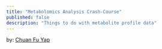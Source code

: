 ```yaml
---
title: "Metabolomics Analysis Crash-Course"
published: false
description: "Things to do with metabolite profile data"
---
```

by: [Chuan Fu Yap](https://chuanfuyap.github.io)
